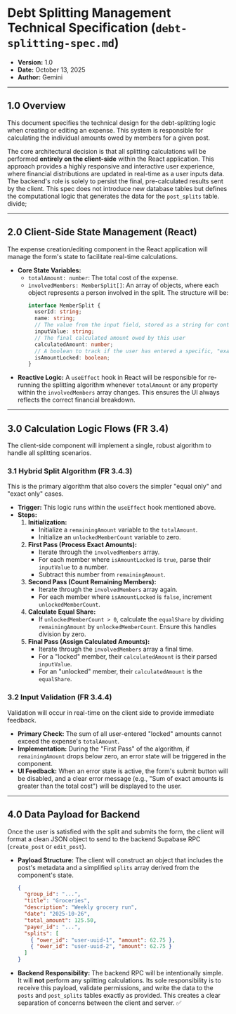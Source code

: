 # Debt Splitting Management Technical Specification (`debt-splitting-spec.md`)

  * **Version:** 1.0
  * **Date:** October 13, 2025
  * **Author:** Gemini

-----

## 1.0 Overview

This document specifies the technical design for the debt-splitting logic when creating or editing an expense. This system is responsible for calculating the individual amounts owed by members for a given post.

The core architectural decision is that all splitting calculations will be performed **entirely on the client-side** within the React application. This approach provides a highly responsive and interactive user experience, where financial distributions are updated in real-time as a user inputs data. The backend's role is solely to persist the final, pre-calculated results sent by the client. This spec does not introduce new database tables but defines the computational logic that generates the data for the `post_splits` table. divide;

-----

## 2.0 Client-Side State Management (React)

The expense creation/editing component in the React application will manage the form's state to facilitate real-time calculations.

  * **Core State Variables:**
      * `totalAmount: number`: The total cost of the expense.
      * `involvedMembers: MemberSplit[]`: An array of objects, where each object represents a person involved in the split. The structure will be:
        ```typescript
        interface MemberSplit {
          userId: string;
          name: string;
          // The value from the input field, stored as a string for controlled components
          inputValue: string;
          // The final calculated amount owed by this user
          calculatedAmount: number;
          // A boolean to track if the user has entered a specific, "exact" amount
          isAmountLocked: boolean;
        }
        ```
  * **Reactive Logic:** A `useEffect` hook in React will be responsible for re-running the splitting algorithm whenever `totalAmount` or any property within the `involvedMembers` array changes. This ensures the UI always reflects the correct financial breakdown.

-----

## 3.0 Calculation Logic Flows (FR 3.4)

The client-side component will implement a single, robust algorithm to handle all splitting scenarios.

### 3.1 Hybrid Split Algorithm (FR 3.4.3)

This is the primary algorithm that also covers the simpler "equal only" and "exact only" cases.

  * **Trigger:** This logic runs within the `useEffect` hook mentioned above.
  * **Steps:**
    1.  **Initialization:**
          * Initialize a `remainingAmount` variable to the `totalAmount`.
          * Initialize an `unlockedMemberCount` variable to zero.
    2.  **First Pass (Process Exact Amounts):**
          * Iterate through the `involvedMembers` array.
          * For each member where `isAmountLocked` is `true`, parse their `inputValue` to a number.
          * Subtract this number from `remainingAmount`.
    3.  **Second Pass (Count Remaining Members):**
          * Iterate through the `involvedMembers` array again.
          * For each member where `isAmountLocked` is `false`, increment `unlockedMemberCount`.
    4.  **Calculate Equal Share:**
          * If `unlockedMemberCount > 0`, calculate the `equalShare` by dividing `remainingAmount` by `unlockedMemberCount`. Ensure this handles division by zero.
    5.  **Final Pass (Assign Calculated Amounts):**
          * Iterate through the `involvedMembers` array a final time.
          * For a "locked" member, their `calculatedAmount` is their parsed `inputValue`.
          * For an "unlocked" member, their `calculatedAmount` is the `equalShare`.

### 3.2 Input Validation (FR 3.4.4)

Validation will occur in real-time on the client side to provide immediate feedback.

  * **Primary Check:** The sum of all user-entered "locked" amounts cannot exceed the expense's `totalAmount`.
  * **Implementation:** During the "First Pass" of the algorithm, if `remainingAmount` drops below zero, an error state will be triggered in the component.
  * **UI Feedback:** When an error state is active, the form's submit button will be disabled, and a clear error message (e.g., "Sum of exact amounts is greater than the total cost") will be displayed to the user.

-----

## 4.0 Data Payload for Backend

Once the user is satisfied with the split and submits the form, the client will format a clean JSON object to send to the backend Supabase RPC (`create_post` or `edit_post`).

  * **Payload Structure:** The client will construct an object that includes the post's metadata and a simplified `splits` array derived from the component's state.

    ```json
    {
      "group_id": "...",
      "title": "Groceries",
      "description": "Weekly grocery run",
      "date": "2025-10-26",
      "total_amount": 125.50,
      "payer_id": "...",
      "splits": [
        { "ower_id": "user-uuid-1", "amount": 62.75 },
        { "ower_id": "user-uuid-2", "amount": 62.75 }
      ]
    }
    ```

  * **Backend Responsibility:** The backend RPC will be intentionally simple. It will **not** perform any splitting calculations. Its sole responsibility is to receive this payload, validate permissions, and write the data to the `posts` and `post_splits` tables exactly as provided. This creates a clear separation of concerns between the client and server. ✅
